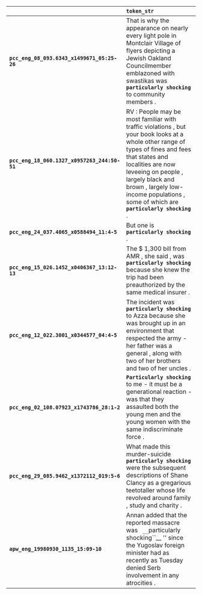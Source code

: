 |                                              | `token_str`                                                                                                                                                                                                                                                                                           |
|:---------------------------------------------|:------------------------------------------------------------------------------------------------------------------------------------------------------------------------------------------------------------------------------------------------------------------------------------------------------|
| **`pcc_eng_08_093.6343_x1499671_05:25-26`**  | That is why the appearance on nearly every light pole in Montclair Village of flyers depicting a Jewish Oakland Councilmember emblazoned with swastikas was __``particularly shocking``__ to community members .                                                                                      |
| **`pcc_eng_18_060.1327_x0957263_244:50-51`** | RV : People may be most familiar with traffic violations , but your book looks at a whole other range of types of fines and fees that states and localities are now leveeing on people , largely black and brown , largely low-income populations , some of which are __``particularly shocking``__ . |
| **`pcc_eng_24_037.4065_x0588494_11:4-5`**    | But one is __``particularly shocking``__ .                                                                                                                                                                                                                                                            |
| **`pcc_eng_15_026.1452_x0406367_13:12-13`**  | The $ 1,300 bill from AMR , she said , was __``particularly shocking``__ because she knew the trip had been preauthorized by the same medical insurer .                                                                                                                                               |
| **`pcc_eng_12_022.3001_x0344577_04:4-5`**    | The incident was __``particularly shocking``__ to Azza because she was brought up in an environment that respected the army - her father was a general , along with two of her brothers and two of her uncles .                                                                                       |
| **`pcc_eng_02_108.07923_x1743786_28:1-2`**   | __``Particularly shocking``__ to me - it must be a generational reaction - was that they assaulted both the young men and the young women with the same indiscriminate force .                                                                                                                        |
| **`pcc_eng_29_085.9462_x1372112_019:5-6`**   | What made this murder-suicide __``particularly shocking``__ were the subsequent descriptions of Shane Clancy as a gregarious teetotaller whose life revolved around family , study and charity .                                                                                                      |
| **`apw_eng_19980930_1135_15:09-10`**         | Annan added that the reported massacre was `` __``particularly shocking``__ '' since the Yugoslav foreign minister had as recently as Tuesday denied Serb involvement in any atrocities .                                                                                                             |